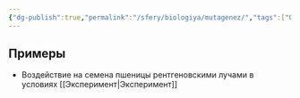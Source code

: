 ```yaml
---
{"dg-publish":true,"permalink":"/sfery/biologiya/mutagenez/","tags":["Общаябиология"]}
---
```


## Примеры
- Воздействие на семена пшеницы рентгеновскими лучами в условиях [[Эксперимент\|Эксперимент]]
